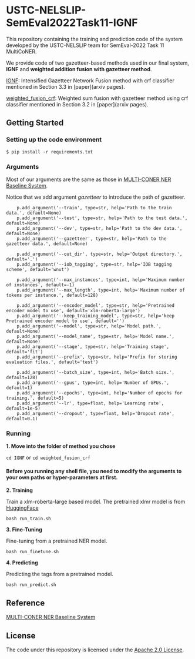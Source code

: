 # USTC-NELSLIP-SemEval2022Task11-IGNF
This repository containing the training and prediction code of the system developed by the USTC-NELSLIP 
team for SemEval-2022 Task 11 MultiCoNER.

We provide code of two gazetteer-based methods used in our final system, **IGNF** and **weighted 
addition fusion with gazetteer method**.

[IGNF](https://github.com/Mckysse/USTC-NELSLIP-SemEval2022Task11-IGNF/tree/main/IGNF): Intensified Gazetteer Network Fusion method with crf classifier mentioned in Section 3.3 in [paper](arxiv pages).

[weighted_fusion_crf](https://github.com/Mckysse/USTC-NELSLIP-SemEval2022Task11-IGNF/tree/main/weighted_fusion_crf): Weighted sum fusion with gazetteer method using crf classifier mentioned in Section 3.2 in [paper](arxiv pages).


## Getting Started

### Setting up the code environment

```
$ pip install -r requirements.txt
```

### Arguments
Most of our arguments are the same as those in [MULTI-CONER NER Baseline System](https://github.com/amzn/multiconer-baseline).

Notice that we add argument *gazetteer* to introduce the path of gazetteer.

```
    p.add_argument('--train', type=str, help='Path to the train data.', default=None)
    p.add_argument('--test', type=str, help='Path to the test data.', default=None)
    p.add_argument('--dev', type=str, help='Path to the dev data.', default=None)
    p.add_argument('--gazetteer', type=str, help='Path to the gazetteer data.', default=None)

    p.add_argument('--out_dir', type=str, help='Output directory.', default='.')
    p.add_argument('--iob_tagging', type=str, help='IOB tagging scheme', default='wnut')

    p.add_argument('--max_instances', type=int, help='Maximum number of instances', default=-1)
    p.add_argument('--max_length', type=int, help='Maximum number of tokens per instance.', default=128)

    p.add_argument('--encoder_model', type=str, help='Pretrained encoder model to use', default='xlm-roberta-large')
    p.add_argument('--keep_training_model', type=str, help='keep Pretrained encoder model to use', default='')
    p.add_argument('--model', type=str, help='Model path.', default=None)
    p.add_argument('--model_name', type=str, help='Model name.', default=None)
    p.add_argument('--stage', type=str, help='Training stage', default='fit')
    p.add_argument('--prefix', type=str, help='Prefix for storing evaluation files.', default='test')

    p.add_argument('--batch_size', type=int, help='Batch size.', default=128)
    p.add_argument('--gpus', type=int, help='Number of GPUs.', default=1)
    p.add_argument('--epochs', type=int, help='Number of epochs for training.', default=5)
    p.add_argument('--lr', type=float, help='Learning rate', default=1e-5)
    p.add_argument('--dropout', type=float, help='Dropout rate', default=0.1)
```

### Running

**1. Move into the folder of method you chose**

`cd IGNF` or `cd weighted_fusion_crf`

#### Before you running any shell file, you need to modify the arguments to your own paths or hyper-parameters at first.

**2. Training**

Train a xlm-roberta-large based model. The pretrained xlmr model is from [HuggingFace](https://huggingface.co/xlm-roberta-large) 

`bash run_train.sh`

**3. Fine-Tuning**

Fine-tuning from a pretrained NER model.

`bash run_finetune.sh`

**4. Predicting**

Predicting the tags from a pretrained model. 

`bash run_predict.sh`

## Reference
[MULTI-CONER NER Baseline System](https://github.com/amzn/multiconer-baseline)

## License 
The code under this repository is licensed under the [Apache 2.0 License](https://github.com/Mckysse/USTC-NELSLIP-SemEval2022Task11-IGNF/blob/main/LICENSE).
